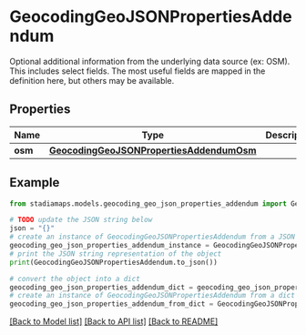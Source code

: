 # GeocodingGeoJSONPropertiesAddendum

Optional additional information from the underlying data source (ex: OSM). This includes select fields. The most useful fields are mapped in the definition here, but others may be available.

## Properties

Name | Type | Description | Notes
------------ | ------------- | ------------- | -------------
**osm** | [**GeocodingGeoJSONPropertiesAddendumOsm**](GeocodingGeoJSONPropertiesAddendumOsm.md) |  | [optional] 

## Example

```python
from stadiamaps.models.geocoding_geo_json_properties_addendum import GeocodingGeoJSONPropertiesAddendum

# TODO update the JSON string below
json = "{}"
# create an instance of GeocodingGeoJSONPropertiesAddendum from a JSON string
geocoding_geo_json_properties_addendum_instance = GeocodingGeoJSONPropertiesAddendum.from_json(json)
# print the JSON string representation of the object
print(GeocodingGeoJSONPropertiesAddendum.to_json())

# convert the object into a dict
geocoding_geo_json_properties_addendum_dict = geocoding_geo_json_properties_addendum_instance.to_dict()
# create an instance of GeocodingGeoJSONPropertiesAddendum from a dict
geocoding_geo_json_properties_addendum_from_dict = GeocodingGeoJSONPropertiesAddendum.from_dict(geocoding_geo_json_properties_addendum_dict)
```
[[Back to Model list]](../README.md#documentation-for-models) [[Back to API list]](../README.md#documentation-for-api-endpoints) [[Back to README]](../README.md)


